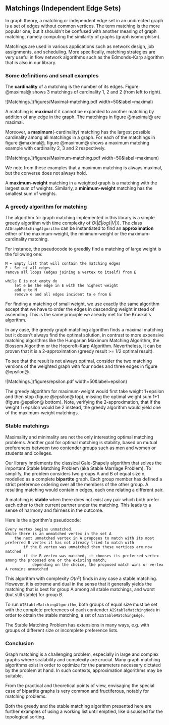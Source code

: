 ## Matchings (Independent Edge Sets)
In graph theory, a matching or independent edge set in an undirected graph is a set of edges without common vertices. 
The term matching is the more popular one, but it shouldn't be confused with another meaning of graph matching, namely computing the similarity of graphs (graph isomorphism).

Matchings are used in various applications such as network design, job assignments, and scheduling. 
More specifically, matching strategies are very useful in flow network algorithms such as the Edmonds-Karp algorithm that is also in our library.

### Some definitions and small examples
The **cardinality** of a matching is the number of its edges. Figure @maximal@ shows 3 matchings of cardinality 1, 2 and 2 (from left to right).

![Matchings.](figures/Maximal-matching.pdf width=50&label=maximal)

A matching is **maximal** if it cannot be expanded to another matching by addition of any edge in the graph.
The matchings in figure @maximal@ are maximal.

Moreover, a **maximum**(-cardinality) matching has the largest possible cardinality among all matchings in a graph.
For each of the matchings in figure @maximal@, figure @maximum@ shows a maximum matching example with cardinality 2, 3 and 2 respectively.

![Matchings.](figures/Maximum-matching.pdf width=50&label=maximum)

We note from these examples that a maximum matching is always maximal, but the converse does not always hold.

A **maximum-weight** matching in a weighted graph is a matching with the largest sum of weights. 
Similarly, a **minimum-weight** matching has the smallest sum of weights.

### A greedy algorithm for matching
The algorithm for graph matching implemented in this library is a simple greedy algorithm with time complexity of $O(|E|log(|V|))$.
The class ```AIGraphMatchingAlgorithm``` can be instantiated to find an **approximation** either of the maximum-weight, the minimum-weight or the maximum-cardinality matching.

For instance, the pseudocode to greedily find a matching of large weight is the following one:
```
M ← Empty list that will contain the matching edges
E ← Set of all edges
remove all loops (edges joining a vertex to itself) from E

while E is not empty do
    let e be the edge in E with the highest weight
    add e to M
    remove e and all edges incident to e from E
```
For finding a matching of small weight, we use exactly the same algorithm except that we have to order the edges in descending weight instead of ascending.
This is the same principle we already met for the Kruskal's algorithm.

In any case, the greedy graph matching algorithm finds a maximal matching but it doesn't always find the optimal solution, in contrast to more expensive matching algorithms like the Hungarian Maximum Matching Algorithm, the Blossom Algorithm or the Hopcroft–Karp Algorithm.
Nevertheless, it can be proven that it is a 2-approximation (greedy result >= 1/2 optimal result).

To see that the result is not always optimal, consider the two matching versions of the weighted graph with four nodes and three edges in figure @epsilon@.

![Matchings.](figures/epsilon.pdf width=50&label=epsilon)

The greedy algorithm for maximum-weight would first take weight 1+epsilon and then stop (figure @epsilon@ top), missing the optimal weight sum 1+1 (figure @epsilon@ bottom).
Note, verifying the 2-approximation, that if the weight 1+epsilon would be 2 instead, the greedy algorithm would yield one of the maximum-weight matchings.

### Stable matchings
Maximality and minimality are not the only interesting optimal matching problems.
Another goal for optimal matching is stability, based on mutual preferences between two contender groups such as men and women or students and colleges.

Our library implements the classical Gale-Shapely algorithm that solves the important Stable Matching Problem (aka Stable Marriage Problem).
To simplify, the problem considers two groups A and B of equal size n, modelled as a complete **bipartite** graph.
Each group member has defined a strict preference ordering over all the members of the other group.
A resulting matching would contain n edges, each one relating a different pair.

A matching is **stable** when there does not exist any pair which both prefer each other to their current partner under the matching.
This leads to a sense of harmony and fairness in the outcome. 

Here is the algorithm's pseudocode:
```
Every vertex begins unmatched.
While there is an unmatched vertex in the set A
    the next unmatched vertex in A proposes to match with its most preferred B vertex it has not already tried to match with
        if the B vertex was unmatched then these vertices are now matched
        if the B vertex was matched, it chooses its preferred vertex among the proposed one or the existing match;
            depending on the choice, the proposed match wins or vertex A remains unmatched
```
This algorithm with complexity $O(n²)$ finds in any case a stable matching. However, it is extreme and dual in the sense that it generally yields the matching that is best for group A among all stable matchings, and worst (but still stable) for group B.

To run ```AIStableMatchingAlgorithm```, both groups of equal size must be set with the complete preferences of each contender ```AIStableMatchingNode``` in order to obtain the stable matching, a set of ```AIStableMatchingEdge```. 

The Stable Matching Problem has extensions in many ways, e.g. with groups of different size or incomplete preference lists. 
### Conclusion
Graph matching is a challenging problem, especially in large and complex graphs where scalability and complexity are crucial.
Many graph matching algorithms exist in order to optimize for the parameters necessary dictated by the problem at hand.
In such contexts, approximation algorithms may be suitable.

From the practical and theoretical points of view, envisaging the special case of bipartite graphs is very common and fructiferous, notably for matching problems.

Both the greedy and the stable matching algorithm presented here are further examples of using a working list until emptied, like discussed for the topological sorting.
